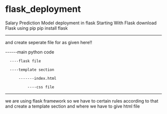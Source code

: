 # flask_deployment
Salary Prediction Model deployment in flask
Starting With Flask
download Flask using pip
pip install flask

**************************
and create seperate file for as given here!!

------main python code

      ----flask file 
      
      ----template section
      
          -------index.html
          
              ----css file
            
******************************  
we are using flask framework so we have to certain rules according to that and create
a template section and where we have to give html file

